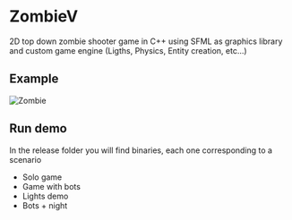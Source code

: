 # ZombieV
2D top down zombie shooter game in C++ using SFML as graphics library and custom game engine (Ligths, Physics, Entity creation, etc...)

## Example
![Zombie](https://github.com/johnBuffer/ZombieV/blob/master/img/illustration.png)

## Run demo

In the release folder you will find binaries, each one corresponding to a scenario
*  Solo game
*  Game with bots
*  Lights demo
*  Bots + night
